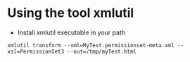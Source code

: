 # Using the tool xmlutil

- Install xmlutil executable in  your path
```
xmlutil transform --xml=MyTest.permissionset-meta.xml --xsl=PermissionSet3 --out=/tmp/myTest.html

```
